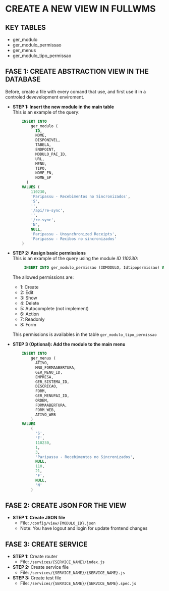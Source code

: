 # CREATE A NEW VIEW IN FULLWMS

## KEY TABLES
 - ger_modulo
 - ger_modulo_permissao
 - ger_menus
 - ger_modulo_tipo_permissao


## FASE 1: CREATE ABSTRACTION VIEW IN THE DATABASE
Before, create a file with every comand that use, and first use it in a controled devevelopment enviroment.
- **STEP 1: Insert the new module in the main table**<br/>
    This is an example of the query:
    ```sql
        INSERT INTO
            ger_modulo (
              ID,
              NOME,
              DISPONIVEL,
              TABELA,
              ENDPOINT,
              MODULO_PAI_ID,
              URL,
              MENU,
              TIPO,
              NOME_EN,
              NOME_SP
          )
        VALUES (
            110230,
            'Paripassu - Recebimentos no Sincronizados',
            'S',
            '',
            '/api/re-sync',
            '',
            '/re-sync',
            'N',
            NULL,
            'Paripassu - Unsynchronized Receipts',
            'Paripassu - Recibos no sincronizados'
        )
    ```

- **STEP 2: Assign basic permissions**<br/>
    This is an example of the query using the module *ID 110230*:
    ```sql
         INSERT INTO ger_modulo_permissao (IDMODULO, Idtipopermissao) VALUES (110230, 2);
    ```
    The allowed permissions are:
    - 1: Create
    - 2: Edit
    - 3: Show
    - 4: Delete
    - 5: Autocomplete (not implement)
    - 6: Action
    - 7: Readonly
    - 8: Form

    This permissions is availables in the table `ger_modulo_tipo_permissao`


- **STEP 3 (Optional): Add the module to the main menu**
    ```sql
        INSERT INTO
            ger_menus (
              ATIVO,
              MNU_FORMAABERTURA,
              GER_MENU_ID,
              EMPRESA,
              GER_SISTEMA_ID,
              DESCRICAO,
              FORM,
              GER_MENUPAI_ID,
              ORDEM,
              FORMAABERTURA,
              FORM_WEB,
              ATIVO_WEB
            )
        VALUES
            (
              'S',
              'F',
              110230,
              1,
              3,
              'Paripassu - Recebimentos no Sincronizados',
              NULL,
              110,
              21,
              'F',
              NULL,
              'N'
            )
    ```

## FASE 2: CREATE JSON FOR THE VIEW
 - **STEP 1: Create JSON file**
   - File: `/config/view/{MODULO_ID}.json`
   - Note: You have logout and login for update frontend changes


## FASE 3: CREATE SERVICE
- **STEP 1:** Create router
   - File: `/services/{SERVICE_NAME}/index.js`
- **STEP 2:** Create service file
   - File: `/services/{SERVICE_NAME}/{SERVICE_NAME}.js`
- **STEP 3:** Create test file
   - File: `/services/{SERVICE_NAME}/{SERVICE_NAME}.spec.js`

